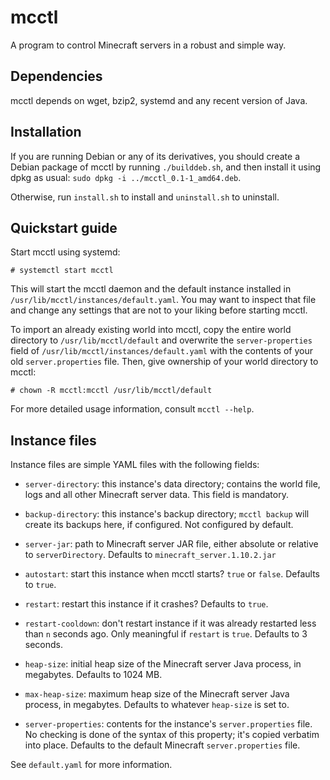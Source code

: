 mcctl
=====
A program to control Minecraft servers in a robust and simple way.


Dependencies
------------

mcctl depends on wget, bzip2, systemd and any recent version of Java.


Installation
------------

If you are running Debian or any of its derivatives, you should create a
Debian package of mcctl by running `./builddeb.sh`, and then install it using
dpkg as usual: `sudo dpkg -i ../mcctl_0.1-1_amd64.deb`.

Otherwise, run `install.sh` to install and `uninstall.sh` to uninstall.


Quickstart guide
----------------

Start mcctl using systemd:

    # systemctl start mcctl

This will start the mcctl daemon and the default instance installed in
`/usr/lib/mcctl/instances/default.yaml`. You may want to inspect that file
and change any settings that are not to your liking before starting mcctl.

To import an already existing world into mcctl, copy the entire world directory
to `/usr/lib/mcctl/default` and overwrite the `server-properties` field of
`/usr/lib/mcctl/instances/default.yaml` with the contents of your old
`server.properties` file. Then, give ownership of your world directory to
mcctl:

    # chown -R mcctl:mcctl /usr/lib/mcctl/default

For more detailed usage information, consult `mcctl --help`.


Instance files
--------------

Instance files are simple YAML files with the following fields:

  * `server-directory`: this instance's data directory; contains the world file,
    logs and all other Minecraft server data.
    This field is mandatory.

  * `backup-directory`: this instance's backup directory; `mcctl backup` will
    create its backups here, if configured.
    Not configured by default.

  * `server-jar`: path to Minecraft server JAR file, either absolute or relative
    to `serverDirectory`.
    Defaults to `minecraft_server.1.10.2.jar`

  * `autostart`: start this instance when mcctl starts? `true` or `false`.
    Defaults to `true`.

  * `restart`: restart this instance if it crashes?
    Defaults to `true`.

  * `restart-cooldown`: don't restart instance if it was already restarted less
    than `n` seconds ago. Only meaningful if `restart` is `true`.
    Defaults to 3 seconds.

  * `heap-size`: initial heap size of the Minecraft server Java process, in
    megabytes.
    Defaults to 1024 MB.

  * `max-heap-size`: maximum heap size of the Minecraft server Java process, in
    megabytes.
    Defaults to whatever `heap-size` is set to.

  * `server-properties`: contents for the instance's `server.properties` file.
    No checking is done of the syntax of this property; it's copied verbatim
    into place.
    Defaults to the default Minecraft `server.properties` file.

See `default.yaml` for more information.
